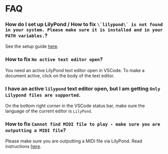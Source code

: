 # FAQ

### How do I set up LilyPond / How to fix ``\`lilypond\` is not found in your system. Please make sure it is installed and in your PATH variables.``?
See the setup guide [here](INSTALL.md).

### How to fix ``No active text editor open``?
You need an active LilyPond text editor open in VSCode. To make a document active, click on the body of the text editor.

### I have an active `lilypond` text editor open, but I am getting ``Only Lilypond files are supported``.
On the bottom right corner in the VSCode status bar, make sure the language of the current editor is `LilyPond`.

### How to fix ``Cannot find MIDI file to play - make sure you are outputting a MIDI file``?
Please make sure you are outputting a MIDI file via LilyPond. Read instructions [here](http://lilypond.org/doc/v2.18/Documentation/notation/midi-output).
